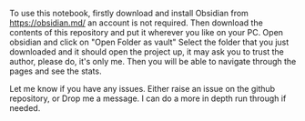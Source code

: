 To use this notebook, firstly download and install Obsidian from https://obsidian.md/ an account is not required.
Then download the contents of this repository and put it wherever you like on your PC.
Open obsidian and click on "Open Folder as vault"
Select the folder that you just downloaded and it should open the project up, it may ask you to trust the author, please do, it's only me.
Then you will be able to navigate through the pages and see the stats. 

Let me know if you have any issues. Either raise an issue on the github repository, or Drop me a message.
I can do a more in depth run through if needed.
